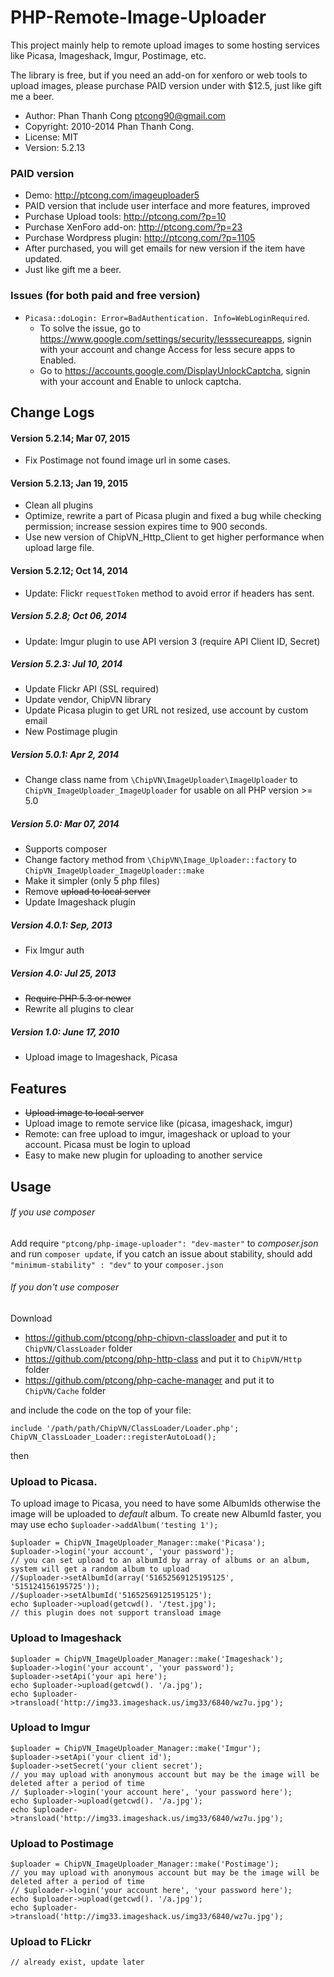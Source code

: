 # PHP-Remote-Image-Uploader
This project mainly help to remote upload images to some hosting services like Picasa, Imageshack, Imgur, Postimage, etc.

The library is free, but if you need an add-on for xenforo or web tools to upload images, please purchase PAID version under with $12.5, just like gift me a beer.

* Author:     Phan Thanh Cong <ptcong90@gmail.com>
* Copyright:  2010-2014 Phan Thanh Cong.
* License:    MIT
* Version:    5.2.13

### PAID version
* Demo: http://ptcong.com/imageuploader5
* PAID version that include user interface and more features, improved
* Purchase Upload tools: http://ptcong.com/?p=10
* Purchase XenForo add-on: http://ptcong.com/?p=23
* Purchase Wordpress plugin: http://ptcong.com/?p=1105
* After purchased, you will get emails for new version if the item have updated.
* Just like gift me a beer.


### Issues (for both paid and free version)
* `Picasa::doLogin: Error=BadAuthentication. Info=WebLoginRequired`.
    * To solve the issue, go to https://www.google.com/settings/security/lesssecureapps, signin with your account and change Access for less secure apps to Enabled.
    * Go to https://accounts.google.com/DisplayUnlockCaptcha, signin with your account and Enable to unlock captcha.

## Change Logs

#### Version 5.2.14; Mar 07, 2015
* Fix Postimage not found image url in some cases.

#### Version 5.2.13; Jan 19, 2015
* Clean all plugins
* Optimize, rewrite a part of Picasa plugin and fixed a bug while checking permission; increase session expires time to 900 seconds.
* Use new version of ChipVN_Http_Client to get higher performance when upload large file.

#### Version 5.2.12; Oct 14, 2014
* Update: Flickr `requestToken` method to avoid error if headers has sent.

##### Version 5.2.8; Oct 06, 2014
* Update: Imgur plugin to use API version 3 (require API Client ID, Secret)

##### Version 5.2.3: Jul 10, 2014
* Update Flickr API (SSL required)
* Update vendor, ChipVN library
* Update Picasa plugin to get URL not resized, use account by custom email
* New Postimage plugin

##### Version 5.0.1: Apr 2, 2014
* Change class name from `\ChipVN\ImageUploader\ImageUploader` to `ChipVN_ImageUploader_ImageUploader` for usable on all PHP version >= 5.0

##### Version 5.0: Mar 07, 2014
* Supports composer
* Change factory method from `\ChipVN\Image_Uploader::factory` to `ChipVN_ImageUploader_ImageUploader::make`
* Make it simpler (only 5 php files)
* Remove ~~upload to local server~~
* Update Imageshack plugin

##### Version 4.0.1: Sep, 2013
* Fix Imgur auth

##### Version 4.0: Jul 25, 2013
* ~~Require PHP 5.3 or newer~~
* Rewrite all plugins to clear

##### Version 1.0: June 17, 2010
* Upload image to Imageshack, Picasa

## Features
* ~~Upload image to local server~~
* Upload image to remote service like (picasa, imageshack, imgur)
* Remote: can free upload to imgur, imageshack or upload to your account. Picasa must be login to upload
* Easy to make new plugin for uploading to another service

## Usage
###### If you use composer
Add require `"ptcong/php-image-uploader": "dev-master"` to _composer.json_ and run `composer update`, if you catch an issue about stability, should add `"minimum-stability" : "dev"` to your `composer.json`

###### If you don't use composer
Download
- https://github.com/ptcong/php-chipvn-classloader and put it to `ChipVN/ClassLoader` folder
- https://github.com/ptcong/php-http-class and put it to `ChipVN/Http` folder
- https://github.com/ptcong/php-cache-manager and put it to `ChipVN/Cache` folder

and include the code on the top of your file:

    include '/path/path/ChipVN/ClassLoader/Loader.php';
    ChipVN_ClassLoader_Loader::registerAutoLoad();

then
### Upload to Picasa.
To upload image to Picasa, you need to have some AlbumIds otherwise the image will be uploaded to _default_ album.
To create new AlbumId faster, you may use echo `$uploader->addAlbum('testing 1');`

    $uploader = ChipVN_ImageUploader_Manager::make('Picasa');
    $uploader->login('your account', 'your password');
    // you can set upload to an albumId by array of albums or an album, system will get a random album to upload
    //$uploader->setAlbumId(array('51652569125195125', '515124156195725'));
    //$uploader->setAlbumId('51652569125195125');
    echo $uploader->upload(getcwd(). '/test.jpg');
    // this plugin does not support transload image

### Upload to Imageshack

    $uploader = ChipVN_ImageUploader_Manager::make('Imageshack');
    $uploader->login('your account', 'your password');
    $uploader->setApi('your api here');
    echo $uploader->upload(getcwd(). '/a.jpg');
    echo $uploader->transload('http://img33.imageshack.us/img33/6840/wz7u.jpg');

### Upload to Imgur

    $uploader = ChipVN_ImageUploader_Manager::make('Imgur');
    $uploader->setApi('your client id');
    $uploader->setSecret('your client secret');
    // you may upload with anonymous account but may be the image will be deleted after a period of time
    // $uploader->login('your account here', 'your password here');
    echo $uploader->upload(getcwd(). '/a.jpg');
    echo $uploader->transload('http://img33.imageshack.us/img33/6840/wz7u.jpg');

### Upload to Postimage

    $uploader = ChipVN_ImageUploader_Manager::make('Postimage');
    // you may upload with anonymous account but may be the image will be deleted after a period of time
    // $uploader->login('your account here', 'your password here');
    echo $uploader->upload(getcwd(). '/a.jpg');
    echo $uploader->transload('http://img33.imageshack.us/img33/6840/wz7u.jpg');

### Upload to FLickr

    // already exist, update later

